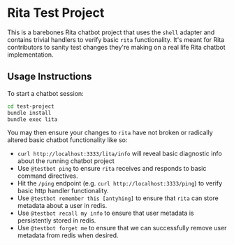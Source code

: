 # Rita Test Project

This is a barebones Rita chatbot project that uses the `shell` adapter and contains trivial handlers to verify basic `rita` functionality. It's meant for Rita contributors to sanity test changes they're making on a real life Rita chatbot implementation.

## Usage Instructions

To start a chatbot session:

```bash
cd test-project
bundle install
bundle exec lita
```

You may then ensure your changes to `rita` have not broken or radically altered basic chatbot functionality like so:
- `curl http://localhost:3333/lita/info` will reveal basic diagnostic info about the running chatbot project
- Use `@testbot ping` to ensure `rita` receives and responds to basic command directives.
- Hit the `/ping` endpoint (e.g. `curl http://localhost:3333/ping`) to verify basic http handler functionality.
- Use `@testbot remember this [antyhing]` to ensure that `rita` can store metadata about a user in redis.
- Use `@testbot recall my info` to ensure that user metadata is persistently stored in redis.
- Use `@testbot forget me` to ensure that we can successfully remove user metadata from redis when desired.
